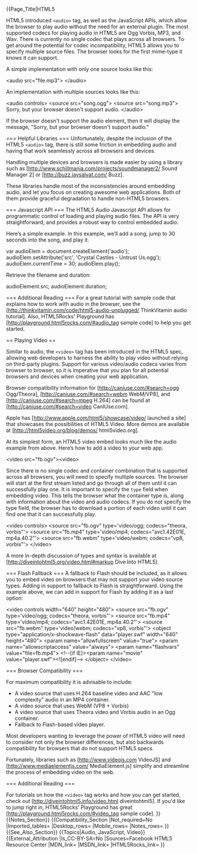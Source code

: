 {{Page_Title|HTML5 <audio> and <video>}}
{{Flags
|State=Ready to Use
|Checked_Out=No
}}
{{Byline}}
{{Summary_Section|HTML5 has improved embedding of audio and video by providing native support for many different file types. In this guide, we'll cover the various ways to embed audio and video, including browser compatibility and frameworks to streamline cross-browser compatibility.}}
{{Tutorial
|Content=== Playing Audio ==

HTML5 introduced <code>&lt;audio&gt;</code> tag, as well as the JavaScript APIs, which allow the browser to play audio without the need for an external plugin. The most supported codecs for playing audio in HTML5 are Ogg Vorbis, MP3, and Wav. There is currently no single codec that plays across all browsers. To get around the potential for codec incompatibility, HTML5 allows you to specify multiple source files. The browser looks for the first mime-type it knows it can support.

A simple implementation with only one source looks like this: 

 &lt;audio src="file.mp3"&gt; &lt;/audio&gt;

An implementation with multiple sources looks like this: 

 &lt;audio controls&gt;
     &lt;source src="song.ogg"&gt;
     &lt;source src="song.mp3"&gt;
     Sorry, but your browser doesn't support audio.
 &lt;/audio&gt;

If the browser doesn't support the audio element, then it will display the message, "Sorry, but your browser doesn't support audio."

=== Helpful Libraries ===
Unfortunately, despite the inclusion of the HTML5 <code>&lt;audio&gt;</code> tag, there is still some friction in embedding audio and having that work seamlessly across all browsers and devices. 

Handling multiple devices and browsers is made easier by using a library such as [http://www.schillmania.com/projects/soundmanager2/ Sound Manager 2] or [http://buzz.jaysalvat.com/ Buzz]. 

These libraries handle most of the inconsistencies around embedding audio, and let you focus on creating awesome web applications. Both of them provide graceful degradation to handle non-HTML5 browsers.

=== Javascript API ===
The HTML5 Audio Javascript API allows for programmatic control of loading and playing audio files. The API is very straightforward, and provides a robust way to control embedded audio. 

Here’s a simple example.  In this example, we’ll add a song, jump to 30 seconds into the song, and play it.

 var audioElem = document.createElement('audio');
 audioElem.setAttribute('src', 'Crystal Castles - Untrust Us.ogg');
 audioElem.currentTime = 30;
 audioElem.play();

Retrieve the filename and duration:

 audioElement.src;
 audioElement.duration;

=== Additional Reading ===
For a great tutorial with sample code that explains how to work with audio in the browser, see the [http://thinkvitamin.com/code/html5-audio-unplugged/ ThinkVitamin audio tutorial].  Also, HTML5Rocks' Playground has [http://playground.html5rocks.com/#audio_tag sample code] to help you get started.

== Playing Video ==

Similar to audio, the <code>&lt;video&gt;</code> tag has been introduced in the HTML5 spec, allowing web developers to harness the ability to play video without relying on third-party plugins. Support for various video/audio codecs varies from browser to browser, so it is imperative that you plan for all potential browsers and devices when creating your web application. 

Browser compatibility information for [http://caniuse.com/#search=ogg Ogg/Theora], [http://caniuse.com/#search=webm WebM/VP8], and [http://caniuse.com/#search=mpeg H.264] can be found at [http://caniuse.com/#search=video CanIUse.com]. 

Apple has [http://www.apple.com/html5/showcase/video/ launched a site] that showcases the possibilities of HTML5 Video. More demos are available at [http://html5video.org/blog/demos/ html5video.org]. 

At its simplest form, an HTML5 video embed looks much like the audio example from above.  Here’s how to add a video to your web app.

 &lt;video src="fb.ogv"&gt;&lt;video&gt;

Since there is no single codec and container combination that is supported across all browsers, you will need to specify multiple sources. The browser will start at the first stream listed and go through all of them until it can successfully play one. It is important to specify the <code>type</code> field when embedding video. This tells the browser what the container type is, along with information about the video and audio codecs. If you do not specify the type field, the browser has to download a portion of each video until it can find one that it can successfully play.

 &lt;video controls>
   &lt;source src="fb.ogv" type='video/ogg; codecs="theora, vorbis"'>
   &lt;source src="fb.mp4" type='video/mp4; codecs="avc1.42E01E, mp4a.40.2"'>
   &lt;source src="fb.webm" type='video/webm; codecs="vp8, vorbis"'>
 &lt;/video>

A more in-depth discussion of types and syntax is available at [http://diveintohtml5.org/video.html#markup Dive Into HTML5].

=== Flash Fallback ===
A fallback to Flash should be included, as it allows you to embed video on browsers that may not support your video source types. Adding in support to fallback to Flash is straightforward. Using the example above, we can add in support for Flash by adding it as a last option:

 &lt;video controls width="640" height="480">
   &lt;source src="fb.ogv" type='video/ogg; codecs="theora, vorbis"'>
   &lt;source src="fb.mp4" type='video/mp4; codecs="avc1.42E01E, mp4a.40.2"'>
   &lt;source src="fb.webm" type='video/webm; codecs="vp8, vorbis"'>
   &lt;object type="application/x-shockwave-flash" data="player.swf" width="640" height="480">
     &lt;param name="allowfullscreen" value="true">
     &lt;param name="allowscriptaccess" value="always">
     &lt;param name="flashvars" value="file=fb.mp4">
     &lt;!--[if IE]>&lt;param name="movie" value="player.swf">&lt;![endif]-->
   &lt;/object>
 &lt;/video>

=== Browser Compatibility ===

For maximum compatibility it is advisable to include:

* A video source that uses H.264 baseline video and AAC "low complexity" audio in an MP4 container.
* A video source that uses WebM (VP8 + Vorbis)
* A video source that uses Theora video and Vorbis audio in an Ogg container.
* Fallback to Flash-based video player.

Most developers wanting to leverage the power of HTML5 video will need to consider not only the browser differences, but also backwards compatibility for browsers that do not support HTML5 specs. 

Fortunately, libraries such as [http://www.videojs.com VideoJS] and [http://www.mediaelementjs.com/ MediaElement.js] simplify and streamline the process of embedding video on the web.

=== Additional Reading ===

For tutorials on how the <code>&lt;video&gt;</code> tag works and how you can get started, check out [http://diveintohtml5.info/video.html diveintohtml5].
If you'd like to jump right in, HTML5Rocks' Playground has great [http://playground.html5rocks.com/#video_tag sample code].
}}
{{Notes_Section}}
{{Compatibility_Section
|Not_required=No
|Imported_tables=
|Desktop_rows=
|Mobile_rows=
|Notes_rows=
}}
{{See_Also_Section}}
{{Topics|Audio, JavaScript, Video}}
{{External_Attribution
|Is_CC-BY-SA=No
|Sources=Facebook HTML5 Resource Center
|MDN_link=
|MSDN_link=
|HTML5Rocks_link=
}}